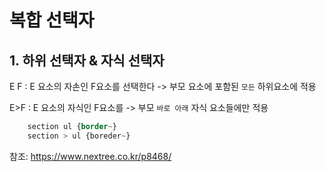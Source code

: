 # 복합 선택자

## 1. 하위 선택자 & 자식 선택자

E F : E 요소의 자손인 F요소를 선택한다 -> 부모 요소에 포함된 `모든` 하위요소에 적용 

E>F : E 요소의 자식인 F요소를  -> 부모 `바로 아래` 자식 요소들에만 적용
    
```css
    section ul {border~}
    section > ul {boreder~}
```

참조: https://www.nextree.co.kr/p8468/